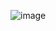 ![image](https://github.com/janthony25/Simple-Calculator-Program/assets/151007316/4787e0fb-d96a-4196-b0d6-2374e2b0ecad)
